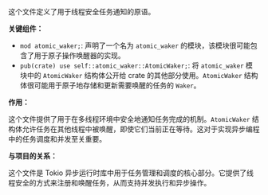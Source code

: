 这个文件定义了用于线程安全任务通知的原语。

**关键组件：**

*   `mod atomic_waker;`: 声明了一个名为 `atomic_waker` 的模块，该模块很可能包含了用于原子操作唤醒器的实现。
*   `pub(crate) use self::atomic_waker::AtomicWaker;`: 将 `atomic_waker` 模块中的 `AtomicWaker` 结构体公开给 crate 的其他部分使用。`AtomicWaker` 结构体很可能用于原子地存储和更新需要唤醒的任务的 `Waker`。

**作用：**

这个文件提供了用于在多线程环境中安全地通知任务完成的机制。`AtomicWaker` 结构体允许任务在其他线程中被唤醒，即使它们当前正在等待。这对于实现异步编程中的任务调度和并发至关重要。

**与项目的关系：**

这个文件是 Tokio 异步运行时库中用于任务管理和调度的核心部分。它提供了线程安全的方式来注册和唤醒任务，从而支持并发执行和异步操作。